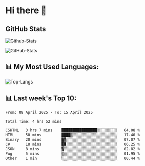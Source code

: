 # Hi there 👋

## GitHub Stats
![Github-Stats](https://github-readme-stats-sigma-five.vercel.app/api?username=ltorson&show_icons=true&theme=radical&count_private=true&show=reviews,discussions_started,discussions_answered,prs_merged,prs_merged_percentage)

![GitHub-Stats](https://github-readme-stats.vercel.app/api/wakatime?username=LeeTorson&theme=synthwave&size_weight=0.5&count_weight=0.5&title_color=36F9F6&langs_count=10&count_private=true)

## 📊 My Most Used Languages:
![Top-Langs](https://github-readme-stats-sigma-five.vercel.app/api/top-langs/?username=LTorson&layout=compact&langs_count=10)


## 📊 Last week's Top 10:
<!--START_SECTION:waka-->

```txt
From: 08 April 2025 - To: 15 April 2025

Total Time: 4 hrs 52 mins

CSHTML   3 hrs 7 mins    ████████████████░░░░░░░░░   64.08 %
HTML     50 mins         ████▒░░░░░░░░░░░░░░░░░░░░   17.40 %
Binary   20 mins         █▓░░░░░░░░░░░░░░░░░░░░░░░   07.07 %
C#       18 mins         █▓░░░░░░░░░░░░░░░░░░░░░░░   06.25 %
JSON     8 mins          ▓░░░░░░░░░░░░░░░░░░░░░░░░   02.82 %
Pug      5 mins          ▒░░░░░░░░░░░░░░░░░░░░░░░░   01.95 %
Other    1 min           ░░░░░░░░░░░░░░░░░░░░░░░░░   00.44 %
```

<!--END_SECTION:waka-->
